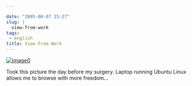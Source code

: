 ```yaml
---

date: "2005-08-07 15:27"
slug: |
  view-from-work
tags:
 - english
title: View From Work
---
```


[![image0](http://photos22.flickr.com/31966817_aaa3bb1898_m.jpg)](http://photos22.flickr.com/31966817_aaa3bb1898_o.jpg)

Took this picture the day before my surgery. Laptop running Ubuntu Linux
allows me to browse with more freedom...
